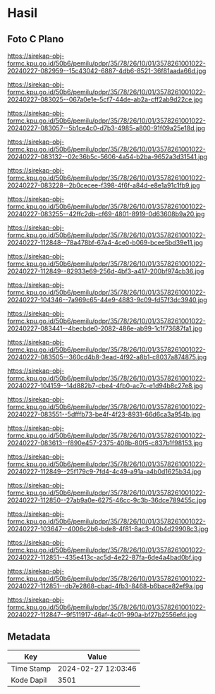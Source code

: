 # Hasil

## Foto C Plano

https://sirekap-obj-formc.kpu.go.id/50b6/pemilu/pdpr/35/78/26/10/01/3578261001022-20240227-082959--15c43042-6887-4db6-8521-36f81aada66d.jpg

https://sirekap-obj-formc.kpu.go.id/50b6/pemilu/pdpr/35/78/26/10/01/3578261001022-20240227-083025--067a0e1e-5cf7-44de-ab2a-cff2ab9d22ce.jpg

https://sirekap-obj-formc.kpu.go.id/50b6/pemilu/pdpr/35/78/26/10/01/3578261001022-20240227-083057--5b1ce4c0-d7b3-4985-a800-91f09a25e18d.jpg

https://sirekap-obj-formc.kpu.go.id/50b6/pemilu/pdpr/35/78/26/10/01/3578261001022-20240227-083132--02c36b5c-5606-4a54-b2ba-9652a3d31541.jpg

https://sirekap-obj-formc.kpu.go.id/50b6/pemilu/pdpr/35/78/26/10/01/3578261001022-20240227-083228--2b0cecee-f398-4f6f-a84d-e8e1a91c1fb9.jpg

https://sirekap-obj-formc.kpu.go.id/50b6/pemilu/pdpr/35/78/26/10/01/3578261001022-20240227-083255--42ffc2db-cf69-4801-8919-0d63608b9a20.jpg

https://sirekap-obj-formc.kpu.go.id/50b6/pemilu/pdpr/35/78/26/10/01/3578261001022-20240227-112848--78a478bf-67a4-4ce0-b069-bcee5bd39e11.jpg

https://sirekap-obj-formc.kpu.go.id/50b6/pemilu/pdpr/35/78/26/10/01/3578261001022-20240227-112849--82933e69-256d-4bf3-a417-200bf974cb36.jpg

https://sirekap-obj-formc.kpu.go.id/50b6/pemilu/pdpr/35/78/26/10/01/3578261001022-20240227-104346--7a969c65-44e9-4883-9c09-fd57f3dc3940.jpg

https://sirekap-obj-formc.kpu.go.id/50b6/pemilu/pdpr/35/78/26/10/01/3578261001022-20240227-083441--4becbde0-2082-486e-ab99-1c1f73687fa1.jpg

https://sirekap-obj-formc.kpu.go.id/50b6/pemilu/pdpr/35/78/26/10/01/3578261001022-20240227-083505--360cd4b8-3ead-4f92-a8b1-c8037a874875.jpg

https://sirekap-obj-formc.kpu.go.id/50b6/pemilu/pdpr/35/78/26/10/01/3578261001022-20240227-104159--14d882b7-cbe4-4fb0-ac7c-e1d94b8c27e8.jpg

https://sirekap-obj-formc.kpu.go.id/50b6/pemilu/pdpr/35/78/26/10/01/3578261001022-20240227-083551--5dfffb73-be4f-4f23-8931-66d6ca3a954b.jpg

https://sirekap-obj-formc.kpu.go.id/50b6/pemilu/pdpr/35/78/26/10/01/3578261001022-20240227-083613--f890e457-2375-408b-80f5-c837b1f98153.jpg

https://sirekap-obj-formc.kpu.go.id/50b6/pemilu/pdpr/35/78/26/10/01/3578261001022-20240227-112849--25f179c9-7fd4-4c49-a91a-a4b0d1625b34.jpg

https://sirekap-obj-formc.kpu.go.id/50b6/pemilu/pdpr/35/78/26/10/01/3578261001022-20240227-112850--27ab9a0e-6275-46cc-9c3b-36dce789455c.jpg

https://sirekap-obj-formc.kpu.go.id/50b6/pemilu/pdpr/35/78/26/10/01/3578261001022-20240227-103647--4006c2b6-bde8-4f81-8ac3-40b4d29908c3.jpg

https://sirekap-obj-formc.kpu.go.id/50b6/pemilu/pdpr/35/78/26/10/01/3578261001022-20240227-112851--435e413c-ac5d-4e22-87fa-6de4a4bad0bf.jpg

https://sirekap-obj-formc.kpu.go.id/50b6/pemilu/pdpr/35/78/26/10/01/3578261001022-20240227-112851--db7e2868-cbad-4fb3-8468-b6bace82ef9a.jpg

https://sirekap-obj-formc.kpu.go.id/50b6/pemilu/pdpr/35/78/26/10/01/3578261001022-20240227-112847--9f511917-46af-4c01-990a-bf27b2556efd.jpg


## Metadata

| Key        | Value               |
| ---------- | ------------------- |
| Time Stamp | 2024-02-27 12:03:46 |
| Kode Dapil | 3501                |



